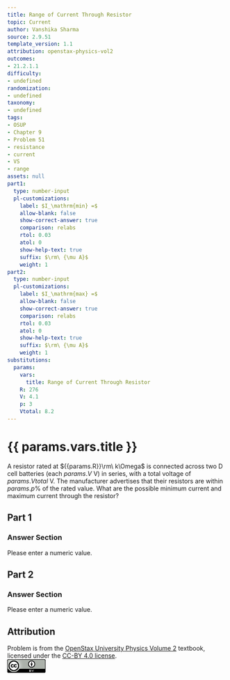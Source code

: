 ```yaml
---
title: Range of Current Through Resistor
topic: Current
author: Vanshika Sharma
source: 2.9.51
template_version: 1.1
attribution: openstax-physics-vol2
outcomes:
- 21.2.1.1
difficulty:
- undefined
randomization:
- undefined
taxonomy:
- undefined
tags:
- OSUP
- Chapter 9
- Problem 51
- resistance
- current
- VS
- range
assets: null
part1:
  type: number-input
  pl-customizations:
    label: $I_\mathrm{min} =$
    allow-blank: false
    show-correct-answer: true
    comparison: relabs
    rtol: 0.03
    atol: 0
    show-help-text: true
    suffix: $\rm\ {\mu A}$
    weight: 1
part2:
  type: number-input
  pl-customizations:
    label: $I_\mathrm{max} =$
    allow-blank: false
    show-correct-answer: true
    comparison: relabs
    rtol: 0.03
    atol: 0
    show-help-text: true
    suffix: $\rm\ {\mu A}$
    weight: 1
substitutions:
  params:
    vars:
      title: Range of Current Through Resistor
    R: 276
    V: 4.1
    p: 3
    Vtotal: 8.2
---
```

# {{ params.vars.title }}
A resistor rated at ${{params.R}}\rm\ k\Omega$ is connected across two D cell batteries (each ${{params.V}} \textrm{ V}$) in series, with a total voltage of ${{params.Vtotal}} \textrm{ V}$.
The manufacturer advertises that their resistors are within ${{params.p}} \%$ of the rated value.
What are the possible minimum current and maximum current through the resistor?

## Part 1

### Answer Section

Please enter a numeric value.

## Part 2

### Answer Section

Please enter a numeric value.

## Attribution

Problem is from the [OpenStax University Physics Volume 2](https://openstax.org/details/books/university-physics-volume-2) textbook, licensed under the [CC-BY 4.0 license](https://creativecommons.org/licenses/by/4.0/).<br>![Image representing the Creative Commons 4.0 BY license.](https://raw.githubusercontent.com/firasm/bits/master/by.png)